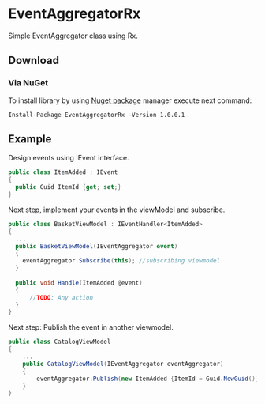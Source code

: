 # EventAggregatorRx
Simple EventAggregator class using Rx.

## Download
### Via NuGet
To install library by using [Nuget package](https://www.nuget.org/packages/EventAggregatorRx) manager execute next command:

```
Install-Package EventAggregatorRx -Version 1.0.0.1
```

## Example
Design events using IEvent interface.

```csharp
public class ItemAdded : IEvent 
{
  public Guid ItemId {get; set;}
}
```

Next step, implement your events in the viewModel and subscribe.

```csharp
public class BasketViewModel : IEventHandler<ItemAdded>
{
  ...
  public BasketViewModel(IEventAggregator event) 
  {
    eventAggregator.Subscribe(this); //subscribing viewmodel
  }
  
  public void Handle(ItemAdded @event)
  {
      //TODO: Any action
  }
}
```

Next step: Publish the event in another viewmodel.

```csharp
public class CatalogViewModel
{
    ...
    public CatalogViewModel(IEventAggregator eventAggregator)
    {
        eventAggregator.Publish(new ItemAdded {ItemId = Guid.NewGuid()});
    }
}
```
